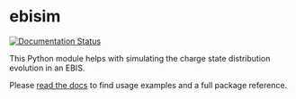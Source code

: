 # ebisim

[![Documentation Status](https://readthedocs.org/projects/ebisim/badge/?version=latest)](https://ebisim.readthedocs.io/en/latest/?badge=latest)


This Python module helps with simulating the charge state distribution evolution in an EBIS.

Please [read the docs](https://ebisim.readthedocs.io) to find usage examples and a full package
reference.